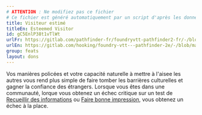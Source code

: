 ```yaml
---
# ATTENTION : Ne modifiez pas ce fichier
# Ce fichier est généré automatiquement par un script d'après les données du module Foundry VTT officiel et de sa traduction
title: Visiteur estimé
titleEn: Esteemed Visitor
id: gC5EnlP38t1vTlWt
urlFr: https://gitlab.com/pathfinder-fr/foundryvtt-pathfinder2-fr/-/blob/master/data/feats/gC5EnlP38t1vTlWt.htm
urlEn: https://gitlab.com/hooking/foundry-vtt---pathfinder-2e/-/blob/master/packs/data/feats.db/esteemed-visitor.json
group: feats
layout: dons
---
```

Vos manières policées et votre capacité naturelle à mettre à l'aisee les autres vous rend plus simple de faire tomber les barrières culturelles et gagner la confiance des étrangers. Lorsque vous êtes dans une communauté, lorque vous obtenez un échec critique sur un test de [Recueillir des informations](../actions/recueillir-des-informations.md) ou [Faire bonne impression](../actions/faire-bonne-impression.md), vous obtenez un échec à la place.


